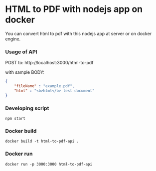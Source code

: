 # HTML to PDF with nodejs app on docker

You can convert html to pdf with this nodejs app at server or on docker engine.

### Usage of API
POST to: http://localhost:3000/html-to-pdf

with sample BODY:
```json
{
    "fileName" : "example.pdf",
    "html" : "<b>html</b> test document"
}
```

### Developing script
```shell
npm start
```

### Docker build
```shell
docker build -t html-to-pdf-api . 
```
### Docker run
```shell
docker run -p 3000:3000 html-to-pdf-api
```
